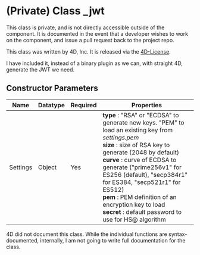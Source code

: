 # (Private) Class _jwt

This class is private, and is not directly accessible outside of the component. It is documented in the event that a developer wishes to work on the component, and issue a pull request back to the project repo.

This class was written by 4D, Inc. It is released via the [4D-License](../../4D-LICENSE.md).

I have included it, instead of a binary plugin as we can, with straight 4D, generate the JWT we need.



## Constructor Parameters

|Name|Datatype|Required|Properties|
|--|--|--|--|
| Settings | Object | Yes | **type** : "RSA" or "ECDSA" to generate new keys. "PEM" to load an existing key from *settings.pem*<br>**size** : size of RSA key to generate (2048 by default)<br>**curve** : curve of ECDSA to generate ("prime256v1" for ES256 (default), "secp384r1" for ES384, "secp521r1" for ES512)<br>**pem** : PEM definition of an encryption key to load<br>**secret** : default password to use for HS@ algorithm |



4D did not document this class. While the individual functions are syntax-documented, internally, I am not going to write full documentation for the class.